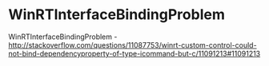 WinRTInterfaceBindingProblem
============================

WinRTInterfaceBindingProblem - http://stackoverflow.com/questions/11087753/winrt-custom-control-could-not-bind-dependencyproperty-of-type-icommand-but-c/11091213#11091213